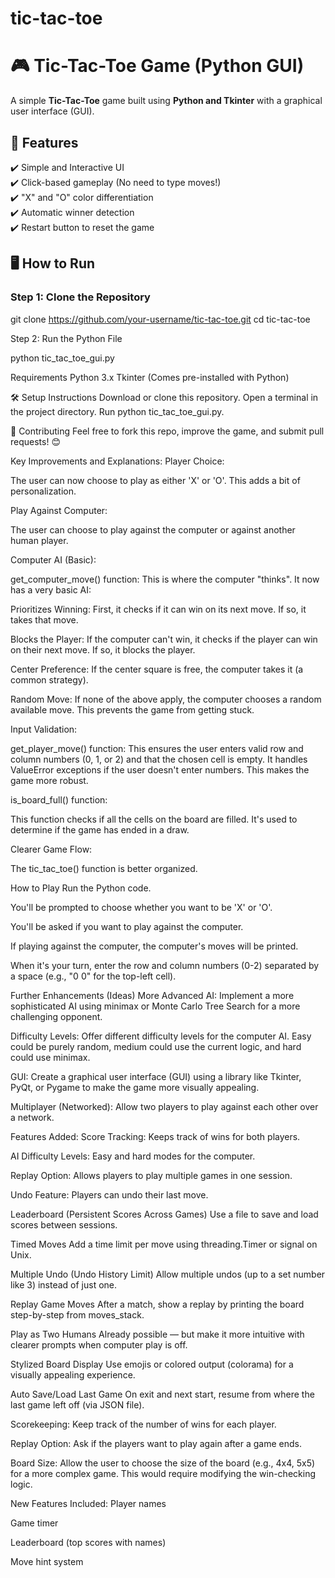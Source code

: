 # tic-tac-toe
# 🎮 Tic-Tac-Toe Game (Python GUI)

A simple **Tic-Tac-Toe** game built using **Python and Tkinter** with a graphical user interface (GUI).  

## 📌 Features
✔️ Simple and Interactive UI  
✔️ Click-based gameplay (No need to type moves!)  
✔️ "X" and "O" color differentiation  
✔️ Automatic winner detection  
✔️ Restart button to reset the game  

## 🖥️ How to Run
### **Step 1: Clone the Repository**

git clone https://github.com/your-username/tic-tac-toe.git
cd tic-tac-toe

Step 2: Run the Python File

python tic_tac_toe_gui.py

Requirements
Python 3.x
Tkinter (Comes pre-installed with Python)



🛠️ Setup Instructions
Download or clone this repository.
Open a terminal in the project directory.
Run python tic_tac_toe_gui.py.


🤝 Contributing
Feel free to fork this repo, improve the game, and submit pull requests! 😊




Key Improvements and Explanations:
Player Choice:

The user can now choose to play as either 'X' or 'O'. This adds a bit of personalization.

Play Against Computer:

The user can choose to play against the computer or against another human player.

Computer AI (Basic):

get_computer_move() function: This is where the computer "thinks". It now has a very basic AI:

Prioritizes Winning: First, it checks if it can win on its next move. If so, it takes that move.

Blocks the Player: If the computer can't win, it checks if the player can win on their next move. If so, it blocks the player.

Center Preference: If the center square is free, the computer takes it (a common strategy).

Random Move: If none of the above apply, the computer chooses a random available move. This prevents the game from getting stuck.

Input Validation:

get_player_move() function: This ensures the user enters valid row and column numbers (0, 1, or 2) and that the chosen cell is empty. It handles ValueError exceptions if the user doesn't enter numbers. This makes the game more robust.

is_board_full() function:

This function checks if all the cells on the board are filled. It's used to determine if the game has ended in a draw.

Clearer Game Flow:

The tic_tac_toe() function is better organized.

How to Play
Run the Python code.

You'll be prompted to choose whether you want to be 'X' or 'O'.

You'll be asked if you want to play against the computer.

If playing against the computer, the computer's moves will be printed.

When it's your turn, enter the row and column numbers (0-2) separated by a space (e.g., "0 0" for the top-left cell).

Further Enhancements (Ideas)
More Advanced AI: Implement a more sophisticated AI using minimax or Monte Carlo Tree Search for a more challenging opponent.

Difficulty Levels: Offer different difficulty levels for the computer AI. Easy could be purely random, medium could use the current logic, and hard could use minimax.

GUI: Create a graphical user interface (GUI) using a library like Tkinter, PyQt, or Pygame to make the game more visually appealing.

Multiplayer (Networked): Allow two players to play against each other over a network.


Features Added:
Score Tracking: Keeps track of wins for both players.

AI Difficulty Levels: Easy and hard modes for the computer.

Replay Option: Allows players to play multiple games in one session.

Undo Feature: Players can undo their last move.


Leaderboard (Persistent Scores Across Games)
Use a file to save and load scores between sessions.

Timed Moves
Add a time limit per move using threading.Timer or signal on Unix.

Multiple Undo (Undo History Limit)
Allow multiple undos (up to a set number like 3) instead of just one.

Replay Game Moves
After a match, show a replay by printing the board step-by-step from moves_stack.

Play as Two Humans
Already possible — but make it more intuitive with clearer prompts when computer play is off.

Stylized Board Display
Use emojis or colored output (colorama) for a visually appealing experience.

Auto Save/Load Last Game
On exit and next start, resume from where the last game left off (via JSON file).

Scorekeeping: Keep track of the number of wins for each player.

Replay Option: Ask if the players want to play again after a game ends.

Board Size: Allow the user to choose the size of the board (e.g., 4x4, 5x5) for a more complex game. This would require modifying the win-checking logic.


New Features Included:
Player names

Game timer

Leaderboard (top scores with names)

Move hint system

